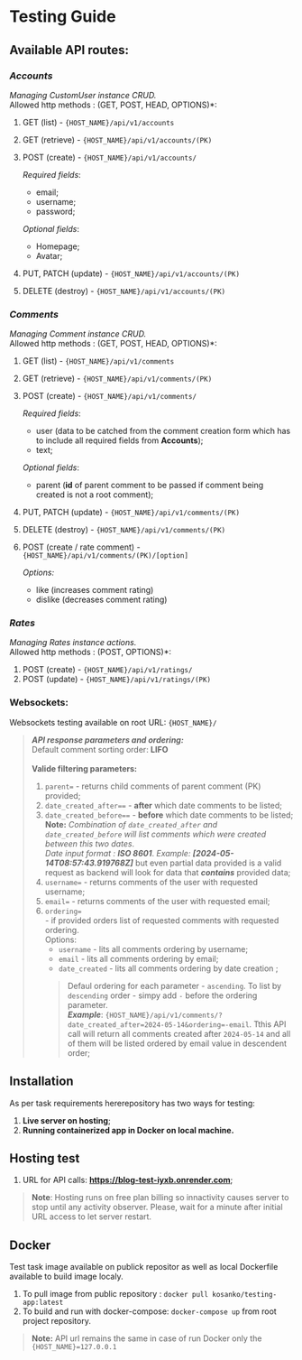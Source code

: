Testing Guide
===============


Available API routes:
---------------------
### *Accounts* <br>
*Managing CustomUser instance CRUD.*<br>
Allowed http methods : (GET, POST, HEAD, OPTIONS)*:
1) GET (list) - `{HOST_NAME}/api/v1/accounts`
2) GET (retrieve) - `{HOST_NAME}/api/v1/accounts/(PK)`
3) POST (create) - `{HOST_NAME}/api/v1/accounts/`

   _Required fields_:
   - email;
   - username;
   - password;

    _Optional fields_:
    - Homepage;
    - Avatar;

4) PUT, PATCH (update) - `{HOST_NAME}/api/v1/accounts/(PK)`
5) DELETE (destroy) - `{HOST_NAME}/api/v1/accounts/(PK)`

### *Comments*
*Managing Comment instance CRUD.*<br>
Allowed http methods : (GET, POST, HEAD, OPTIONS)*:
1) GET (list) - `{HOST_NAME}/api/v1/comments`
2) GET (retrieve) - `{HOST_NAME}/api/v1/comments/(PK)`
3) POST (create) - `{HOST_NAME}/api/v1/comments/`

   _Required fields_:
   - user (data to be catched from the comment creation form which has to include all required fields from **Accounts**);
   - text;

    _Optional fields_:
   - parent (**id** of parent comment to be passed if comment being created is not a root comment);

4) PUT, PATCH (update) - `{HOST_NAME}/api/v1/comments/(PK)`
5) DELETE (destroy) - `{HOST_NAME}/api/v1/comments/(PK)`
6) POST (create / rate comment) - `{HOST_NAME}/api/v1/comments/(PK)/[option]`<br>

    _Options:_ 
    - like (increases comment rating)
    - dislike (decreases comment rating)

### *Rates*
*Managing Rates instance actions.*<br>
Allowed http methods : (POST, OPTIONS)*:

1) POST (create) - `{HOST_NAME}/api/v1/ratings/`
2) POST (update) - `{HOST_NAME}/api/v1/ratings/(PK)`

### Websockets:
Websockets testing available on root URL: `{HOST_NAME}/`

> ***API response parameters and ordering:***<br>
> Default comment sorting order: **LIFO**<br><br>
>**Valide filtering parameters:**<br>
> 1) `parent=` - returns child comments of parent comment (PK) provided;
> 2) `date_created_after==` - **after** which date comments to be listed;
> 3) `date_created_before==` - **before** which date comments to be listed; <br> **Note:** *Combination of `date_created_after` and `date_created_before` will list comments which were created between this two dates*.<br> *Date input format : **ISO 8601***. *Example: **[2024-05-14T08:57:43.919768Z]*** but even partial data provided is a valid request as backend will look for data that ***contains*** provided data;
> 4) `username=` - returns comments of the user with requested username;
> 5) `email=` - returns comments of the user with requested email;
> 6) `ordering=`<br> - if provided orders list of requested comments with requested ordering.<br>
>    Options:
>      - `username` - lits all comments ordering by username;
>      - `email` - lits all comments ordering by email;
>      - `date_created` - lits all comments ordering by date creation ;
>       > Defaul ordering for each parameter - `ascending`.
>       > To list by `descending` order - simpy add `-` before the ordering parameter.<br>
>    ***Example***: `{HOST_NAME}/api/v1/comments/?date_created_after=2024-05-14&ordering=-email`. Tthis API call will return all comments created after `2024-05-14` and all of them will be listed ordered by email value in descendent order;

Installation
---------------
As per task requirements hererepository has two ways for testing:

1) **Live server on hosting**;
2) **Running containerized app in Docker on local machine.**

## Hosting test

1) URL for API calls: **https://blog-test-iyxb.onrender.com**;

> **Note**: Hosting runs on free plan billing so innactivity causes server to stop until any activity observer. Please, wait for a minute after initial URL access to let server restart.

## Docker
Test task image available on publick repositor as well as local Dockerfile available to build image localy.
1) To pull image from public repository : `docker pull kosanko/testing-app:latest`
2) To build and run with docker-compose: `docker-compose up` from root project repository.

> **Note:** API url remains the same in case of run Docker only the `{HOST_NAME}=127.0.0.1`